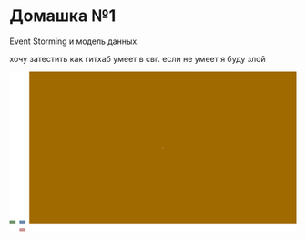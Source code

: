 # Домашка №1

Event Storming и модель данных.

хочу затестить как гитхаб умеет в свг. если не умеет я буду злой

![работай а то сожгу](materials/tonic.svg)

